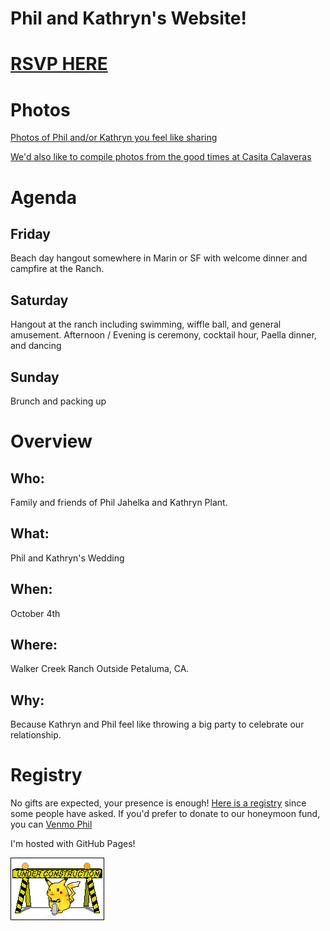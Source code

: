 # Phil and Kathryn's Website!


# [RSVP HERE](https://docs.google.com/forms/d/e/1FAIpQLSdb4hoWW1RRWFUf0m6yEEGGmeJv6fUi9wsexoM-h6kjG1RO1Q/viewform?usp=header)

# Photos
[Photos of Phil and/or Kathryn you feel like sharing](https://drive.google.com/drive/folders/1PeZt1Mxu6AgiRc7WDFCbZzBjKT45-65y?usp=sharing)

[We'd also like to compile photos from the good times at Casita Calaveras](https://drive.google.com/drive/folders/1X58aDVo3VKQTLNU9pvx_qz4HXxf5xbIQ?usp=sharing)

# Agenda

## Friday
Beach day hangout somewhere in Marin or SF with welcome dinner and campfire at the Ranch.

## Saturday
Hangout at the ranch including swimming, wiffle ball, and general amusement.
Afternoon / Evening is ceremony, cocktail hour, Paella dinner, and dancing

## Sunday
Brunch and packing up

# Overview

## Who:
Family and friends of Phil Jahelka and Kathryn Plant.
## What:
Phil and Kathryn's Wedding
## When:
October 4th
## Where:
Walker Creek Ranch Outside Petaluma, CA.
## Why:
Because Kathryn and Phil feel like throwing a big party to celebrate our relationship.

# Registry
No gifts are expected, your presence is enough! [Here is a registry](https://www.williams-sonoma.com/registry/lt8wgntmqv/registry-list.html) since some people have asked.
If you'd prefer to donate to our honeymoon fund, you can [Venmo Phil](https://account.venmo.com/u/Phillip-Jahelka)

I'm hosted with GitHub Pages!

![90s under construction](assets/images/pikachu-constuction.gif)
